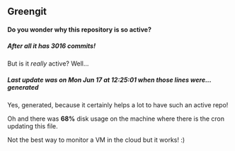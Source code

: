 ## Greengit

#### Do you wonder why this repository is so active?

##### After all it has 3016 commits!

But is it *really* active? Well...

##### Last update was on Mon Jun 17 at 12:25:01 when those lines were... generated

Yes, generated, because it certainly helps a lot to have such an active repo!

Oh and there was **68%** disk usage on the machine
where there is the cron updating this file.

Not the best way to monitor a VM in the cloud but it works! :)
